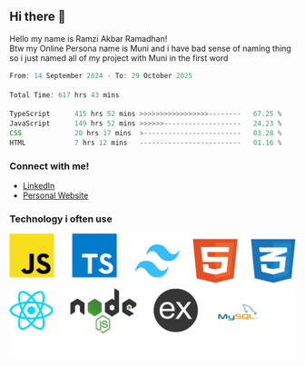 ## Hi there 👋
Hello my name is Ramzi Akbar Ramadhan!\
Btw my Online Persona name is Muni and i have bad sense of naming thing so i just named all of my project with Muni in the first word
<!--START_SECTION:Muni-->

```Javascript
From: 14 September 2024 - To: 29 October 2025

Total Time: 617 hrs 43 mins

TypeScript      415 hrs 52 mins >>>>>>>>>>>>>>>>>--------   67.25 %
JavaScript      149 hrs 52 mins >>>>>>-------------------   24.23 %
CSS             20 hrs 17 mins  >------------------------   03.28 %
HTML            7 hrs 12 mins   -------------------------   01.16 %
```

<!--END_SECTION:Muni-->
### Connect with me!
* [LinkedIn](https://www.linkedin.com/in/ramzi-akbar-ramadhan-b8b05a243/)
* [Personal Website](https://www.muniporto.my.id/)
### Technology i often use
![Technology List](assets/techlist.png)
